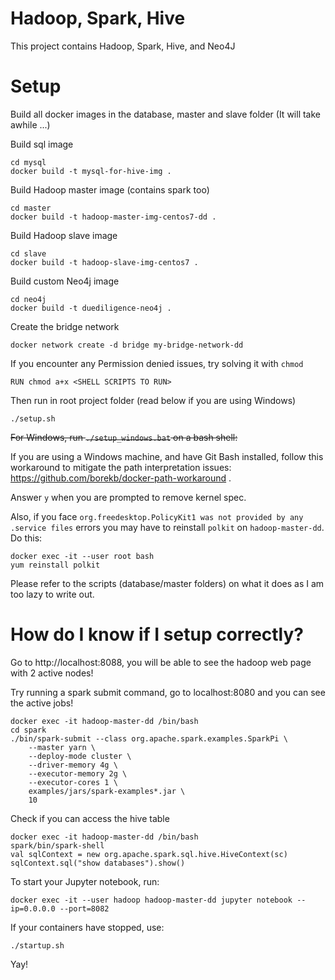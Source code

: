 # Hadoop, Spark, Hive
This project contains Hadoop, Spark, Hive, and Neo4J

# Setup
Build all docker images in the database, master and slave folder
(It will take awhile ...)

Build sql image
```
cd mysql
docker build -t mysql-for-hive-img .
```

Build Hadoop master image (contains spark too)
```
cd master
docker build -t hadoop-master-img-centos7-dd .
```

Build Hadoop slave image
```
cd slave
docker build -t hadoop-slave-img-centos7 .
```

Build custom Neo4j image
```
cd neo4j
docker build -t duediligence-neo4j .
```

Create the bridge network
```
docker network create -d bridge my-bridge-network-dd
```

If you encounter any Permission denied issues, try solving it with `chmod`
```
RUN chmod a+x <SHELL SCRIPTS TO RUN>
```


Then run in root project folder (read below if you are using Windows)
```
./setup.sh
```

~~For Windows, run `./setup_windows.bat` on a bash shell:~~

If you are using a Windows machine, and have Git Bash installed, follow this workaround to mitigate the path interpretation issues: https://github.com/borekb/docker-path-workaround .

Answer `y` when you are prompted to remove kernel spec.

Also, if you face `org.freedesktop.PolicyKit1 was not provided by any .service files` errors you may have to reinstall `polkit` on `hadoop-master-dd`. Do this:

```
docker exec -it --user root bash
yum reinstall polkit
```

Please refer to the scripts (database/master folders) on what it does as I am too lazy to write out.

# How do I know if I setup correctly?

Go to http://localhost:8088, you will be able to see the hadoop web page with 2 active nodes!

Try running a spark submit command, go to localhost:8080 and you can see the active jobs!

```
docker exec -it hadoop-master-dd /bin/bash
cd spark
./bin/spark-submit --class org.apache.spark.examples.SparkPi \
    --master yarn \
    --deploy-mode cluster \
    --driver-memory 4g \
    --executor-memory 2g \
    --executor-cores 1 \
    examples/jars/spark-examples*.jar \
    10
```

Check if you can access the hive table

```
docker exec -it hadoop-master-dd /bin/bash
spark/bin/spark-shell
val sqlContext = new org.apache.spark.sql.hive.HiveContext(sc)
sqlContext.sql("show databases").show()
```

To start your Jupyter notebook, run:

```
docker exec -it --user hadoop hadoop-master-dd jupyter notebook --ip=0.0.0.0 --port=8082
```

If your containers have stopped, use:

```
./startup.sh
```

Yay!
